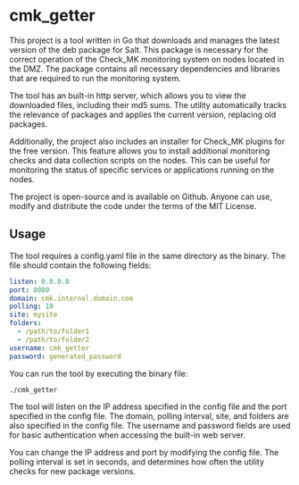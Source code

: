 # cmk_getter

This project is a tool written in Go that downloads and manages the latest version of the deb package for Salt. This package is necessary for the correct operation of the Check_MK monitoring system on nodes located in the DMZ. The package contains all necessary dependencies and libraries that are required to run the monitoring system.

The tool has an built-in http server, which allows you to view the downloaded files, including their md5 sums. The utility automatically tracks the relevance of packages and applies the current version, replacing old packages.

Additionally, the project also includes an installer for Check_MK plugins for the free version. This feature allows you to install additional monitoring checks and data collection scripts on the nodes. This can be useful for monitoring the status of specific services or applications running on the nodes.

The project is open-source and is available on Github. Anyone can use, modify and distribute the code under the terms of the MIT License.

## Usage

The tool requires a config.yaml file in the same directory as the binary. The file should contain the following fields:

```yaml
listen: 0.0.0.0
port: 8080
domain: cmk.internal.domain.com
polling: 10
site: mysite
folders:
  - /path/to/folder1
  - /path/to/folder2
username: cmk_getter
password: generated_password
```

You can run the tool by executing the binary file:

```bash
./cmk_getter
```

The tool will listen on the IP address specified in the config file and the port specified in the config file. The domain, polling interval, site, and folders are also specified in the config file. The username and password fields are used for basic authentication when accessing the built-in web server.

You can change the IP address and port by modifying the config file. The polling interval is set in seconds, and determines how often the utility checks for new package versions.
